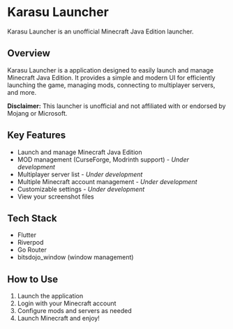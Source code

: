 # Karasu Launcher

Karasu Launcher is an unofficial Minecraft Java Edition launcher.

## Overview

Karasu Launcher is a application designed to easily launch and manage Minecraft Java Edition. It provides a simple and modern UI for efficiently launching the game, managing mods, connecting to multiplayer servers, and more.

**Disclaimer:** This launcher is unofficial and not affiliated with or endorsed by Mojang or Microsoft.

## Key Features

- Launch and manage Minecraft Java Edition
- MOD management (CurseForge, Modrinth support) - *Under development*
- Multiplayer server list - *Under development*
- Multiple Minecraft account management - *Under development*
- Customizable settings - *Under development*
- View your screenshot files

## Tech Stack

- Flutter
- Riverpod
- Go Router
- bitsdojo_window (window management)

## How to Use

1. Launch the application
2. Login with your Minecraft account
3. Configure mods and servers as needed
4. Launch Minecraft and enjoy!
